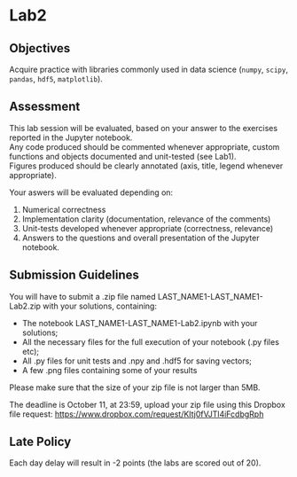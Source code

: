 # Lab2 

## Objectives 

Acquire practice with libraries commonly used in data science (`numpy`, `scipy`, `pandas`, `hdf5`, `matplotlib`).

## Assessment 

This lab session will be evaluated, based on your answer to the exercises reported in the Jupyter notebook.\
Any code produced should be commented whenever appropriate, custom functions and objects documented and unit-tested (see Lab1).\
Figures produced should be clearly annotated (axis, title, legend whenever appropriate).

Your aswers will be evaluated depending on:
1. Numerical correctness
2. Implementation clarity (documentation, relevance of the comments)
3. Unit-tests developed whenever appropriate (correctness, relevance)
4. Answers to the questions and overall presentation of the Jupyter notebook.

## Submission Guidelines

You will have to submit a .zip file named LAST_NAME1-LAST_NAME1-Lab2.zip with your solutions, containing:

- The notebook LAST_NAME1-LAST_NAME1-Lab2.ipynb with your solutions;
- All the necessary files for the full execution of your notebook (.py files etc);
- All .py files for unit tests and .npy and .hdf5 for saving vectors;
- A few .png files containing some of your results

Please make sure that the size of your zip file is not larger than 5MB.

The deadline is October 11, at 23:59, upload your zip file using this Dropbox file request:
https://www.dropbox.com/request/KItj0fVJTl4iFcdbgRph

## Late Policy

Each day delay will result in -2 points (the labs are scored out of 20).




